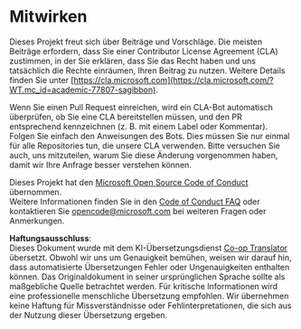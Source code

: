 <!--
CO_OP_TRANSLATOR_METADATA:
{
  "original_hash": "777400e9f0336c7ee2f9a1200a88478f",
  "translation_date": "2025-08-24T11:57:57+00:00",
  "source_file": "CONTRIBUTING.md",
  "language_code": "de"
}
-->
# Mitwirken

Dieses Projekt freut sich über Beiträge und Vorschläge. Die meisten Beiträge erfordern, dass Sie einer Contributor License Agreement (CLA) zustimmen, in der Sie erklären, dass Sie das Recht haben und uns tatsächlich die Rechte einräumen, Ihren Beitrag zu nutzen. Weitere Details finden Sie unter [https://cla.microsoft.com](https://cla.microsoft.com/?WT.mc_id=academic-77807-sagibbon).

Wenn Sie einen Pull Request einreichen, wird ein CLA-Bot automatisch überprüfen, ob Sie eine CLA bereitstellen müssen, und den PR entsprechend kennzeichnen (z. B. mit einem Label oder Kommentar). Folgen Sie einfach den Anweisungen des Bots. Dies müssen Sie nur einmal für alle Repositories tun, die unsere CLA verwenden. Bitte versuchen Sie auch, uns mitzuteilen, warum Sie diese Änderung vorgenommen haben, damit wir Ihre Anfrage besser verstehen können.

Dieses Projekt hat den [Microsoft Open Source Code of Conduct](https://opensource.microsoft.com/codeofconduct/?WT.mc_id=academic-77807-sagibbon) übernommen.  
Weitere Informationen finden Sie in den [Code of Conduct FAQ](https://opensource.microsoft.com/codeofconduct/faq/?WT.mc_id=academic-77807-sagibbon) oder kontaktieren Sie [opencode@microsoft.com](mailto:opencode@microsoft.com) bei weiteren Fragen oder Anmerkungen.

**Haftungsausschluss**:  
Dieses Dokument wurde mit dem KI-Übersetzungsdienst [Co-op Translator](https://github.com/Azure/co-op-translator) übersetzt. Obwohl wir uns um Genauigkeit bemühen, weisen wir darauf hin, dass automatisierte Übersetzungen Fehler oder Ungenauigkeiten enthalten können. Das Originaldokument in seiner ursprünglichen Sprache sollte als maßgebliche Quelle betrachtet werden. Für kritische Informationen wird eine professionelle menschliche Übersetzung empfohlen. Wir übernehmen keine Haftung für Missverständnisse oder Fehlinterpretationen, die sich aus der Nutzung dieser Übersetzung ergeben.